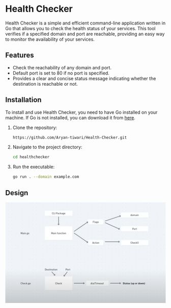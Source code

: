 # Health Checker

Health Checker is a simple and efficient command-line application written in Go that allows you to check the health status of your services. This tool verifies if a specified domain and port are reachable, providing an easy way to monitor the availability of your services.

## Features

* Check the reachability of any domain and port.
* Default port is set to 80 if no port is specified.
* Provides a clear and concise status message indicating whether the destination is reachable or not.

## Installation

To install and use Health Checker, you need to have Go installed on your machine. If Go is not installed, you can download it from [here](https://golang.org/dl/).

1. Clone the repository:

    ```sh
    https://github.com/Aryan-tiwari/Health-Checker.git
    ```

2. Navigate to the project directory:

    ```sh
    cd healthchecker
    ```

3. Run the executable:

    ```sh
    go run . --domain example.com
    ```

## Design
<img src="Design.png">


